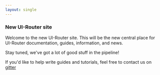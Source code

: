 ```yaml
---
layout: single
---
```


### New UI-Router site

Welcome to the new UI-Router site.
This will be the new central place for UI-Router documentation, guides, information, and news.

Stay tuned, we've got a lot of good stuff in the pipeline!

If you'd like to help write guides and tutorials, feel free to contact us on [gitter](http://gitter.im/angular-ui/ui-router)
